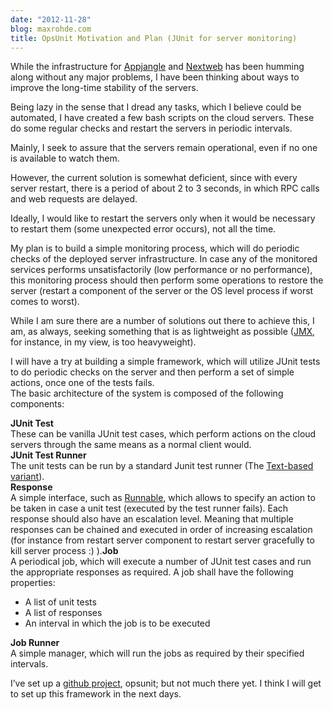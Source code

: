 ```yaml
---
date: "2012-11-28"
blog: maxrohde.com
title: OpsUnit Motivation and Plan (JUnit for server monitoring)
---
```


While the infrastructure for [Appjangle](http://appjangle.com/) and [Nextweb](http://nextweb.io) has been humming along without any major problems, I have been thinking about ways to improve the long-time stability of the servers.

Being lazy in the sense that I dread any tasks, which I believe could be automated, I have created a few bash scripts on the cloud servers. These do some regular checks and restart the servers in periodic intervals.

Mainly, I seek to assure that the servers remain operational, even if no one is available to watch them.

However, the current solution is somewhat deficient, since with every server restart, there is a period of about 2 to 3 seconds, in which RPC calls and web requests are delayed.

Ideally, I would like to restart the servers only when it would be necessary to restart them (some unexpected error occurs), not all the time.

My plan is to build a simple monitoring process, which will do periodic checks of the deployed server infrastructure. In case any of the monitored services performs unsatisfactorily (low performance or no performance), this monitoring process should then perform some operations to restore the server (restart a component of the server or the OS level process if worst comes to worst).

While I am sure there are a number of solutions out there to achieve this, I am, as always, seeking something that is as lightweight as possible ([JMX](http://www.oracle.com/technetwork/java/javase/tech/javamanagement-140525.html), for instance, in my view, is too heavyweight).

I will have a try at building a simple framework, which will utilize JUnit tests to do periodic checks on the server and then perform a set of simple actions, once one of the tests fails.  
The basic architecture of the system is composed of the following components:

**JUnit Test**  
These can be vanilla JUnit test cases, which perform actions on the cloud servers through the same means as a normal client would.  
**JUnit Test Runner**  
The unit tests can be run by a standard Junit test runner (The [Text-based variant](http://junit.sourceforge.net/junit3.8.1/javadoc/junit/textui/TestRunner.html)).  
**Response**  
A simple interface, such as [Runnable,](http://docs.oracle.com/javase/1.4.2/docs/api/java/lang/Runnable.html) which allows to specify an action to be taken in case a unit test (executed by the test runner fails). Each response should also have an escalation level. Meaning that multiple responses can be chained and executed in order of increasing escalation (for instance from restart server component to restart server gracefully to kill server process :) ).**Job**  
A periodical job, which will execute a number of JUnit test cases and run the appropriate responses as required. A job shall have the following properties:

- A list of unit tests
- A list of responses
- An interval in which the job is to be executed

**Job Runner**  
A simple manager, which will run the jobs as required by their specified intervals.

I’ve set up a [github project](https://github.com/mxro/opsunit), opsunit; but not much there yet. I think I will get to set up this framework in the next days.